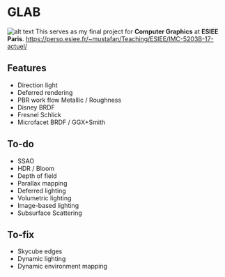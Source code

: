 # GLAB
![alt text](./assets/CaptureW.png "Rendering result")
This serves as my final project for **Computer Graphics** at **ESIEE Paris**.
https://perso.esiee.fr/~mustafan/Teaching/ESIEE/IMC-5203B-17-actuel/


## Features
- Direction light
- Deferred rendering 
- PBR work flow Metallic / Roughness
- Disney BRDF
- Fresnel Schlick
- Microfacet BRDF / GGX+Smith 

## To-do
- SSAO
- HDR / Bloom
- Depth of field
- Parallax mapping  
- Deferred lighting
- Volumetric lighting
- Image-based lighting 
- Subsurface Scattering

## To-fix
- Skycube edges
- Dynamic lighting
- Dynamic environment mapping